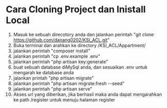 # Cara Cloning Project dan Inistall Local

1. Masuk ke sebuah direcotory anda dan jalankan perintah "git clone https://github.com/danang0202/KSI_ACL.git"
2. Buka terminal dan arahkan ke  directory /KSI_ACL/Appartment/
3. jalankan perintah "composer install"
4. jalankan perintah "cp .env.example .env"
5. jalankan perintah "php artisan key:generate"
6. buat sebuah database diMySql anda, dan sesuaikan .env untuk mengarah ke database anda
7. jalankan printah "php artisan migrate"
8. jalankan perintah "php artisan migrate:fresh --seed"
9. jalankan perintah "php artisan serve"
10. Akses url yang diberikan, jika  berhasil maka anda dapat mengarahkan ke path /register untuk menuju halaman register
